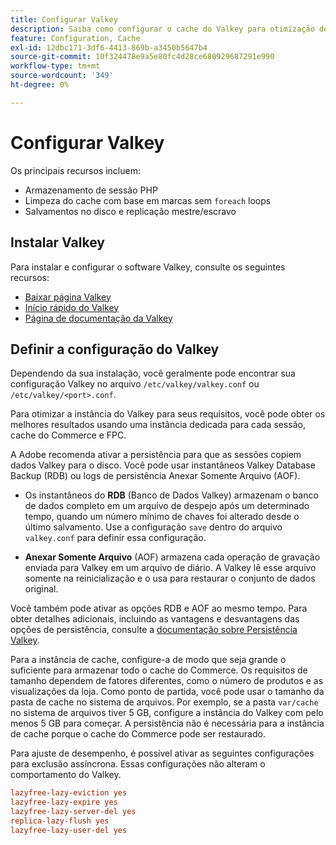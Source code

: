 ```yaml
---
title: Configurar Valkey
description: Saiba como configurar o cache do Valkey para otimização de desempenho do Adobe Commerce. Descubra recursos, etapas de instalação e práticas recomendadas de configuração.
feature: Configuration, Cache
exl-id: 12dbc171-3df6-4413-869b-a3450b5647b4
source-git-commit: 10f324478e9a5e80fc4d28ce680929687291e990
workflow-type: tm+mt
source-wordcount: '349'
ht-degree: 0%

---
```


# Configurar Valkey

Os principais recursos incluem:

- Armazenamento de sessão PHP
- Limpeza do cache com base em marcas sem `foreach` loops
- Salvamentos no disco e replicação mestre/escravo

## Instalar Valkey

Para instalar e configurar o software Valkey, consulte os seguintes recursos:

- [Baixar página Valkey](https://valkey.io/download/)
- [Início rápido do Valkey](https://valkey.io/topics/quickstart/)
- [Página de documentação da Valkey](https://valkey.io/docs)

## Definir a configuração do Valkey

Dependendo da sua instalação, você geralmente pode encontrar sua configuração Valkey no arquivo `/etc/valkey/valkey.conf` ou `/etc/valkey/<port>.conf`.

Para otimizar a instância do Valkey para seus requisitos, você pode obter os melhores resultados usando uma instância dedicada para cada sessão, cache do Commerce e FPC.

A Adobe recomenda ativar a persistência para que as sessões copiem dados Valkey para o disco. Você pode usar instantâneos Valkey Database Backup (RDB) ou logs de persistência Anexar Somente Arquivo (AOF).

- Os instantâneos do **RDB** (Banco de Dados Valkey) armazenam o banco de dados completo em um arquivo de despejo após um determinado tempo, quando um número mínimo de chaves foi alterado desde o último salvamento. Use a configuração `save` dentro do arquivo `valkey.conf` para definir essa configuração.

- **Anexar Somente Arquivo** (AOF) armazena cada operação de gravação enviada para Valkey em um arquivo de diário. A Valkey lê esse arquivo somente na reinicialização e o usa para restaurar o conjunto de dados original.

Você também pode ativar as opções RDB e AOF ao mesmo tempo. Para obter detalhes adicionais, incluindo as vantagens e desvantagens das opções de persistência, consulte a [documentação sobre Persistência Valkey](https://valkey.io/topics/persistence/).

Para a instância de cache, configure-a de modo que seja grande o suficiente para armazenar todo o cache do Commerce. Os requisitos de tamanho dependem de fatores diferentes, como o número de produtos e as visualizações da loja. Como ponto de partida, você pode usar o tamanho da pasta de cache no sistema de arquivos. Por exemplo, se a pasta `var/cache` no sistema de arquivos tiver 5 GB, configure a instância do Valkey com pelo menos 5 GB para começar. A persistência não é necessária para a instância de cache porque o cache do Commerce pode ser restaurado.

Para ajuste de desempenho, é possível ativar as seguintes configurações para exclusão assíncrona. Essas configurações não alteram o comportamento do Valkey.

```ini
lazyfree-lazy-eviction yes
lazyfree-lazy-expire yes
lazyfree-lazy-server-del yes
replica-lazy-flush yes
lazyfree-lazy-user-del yes
```
